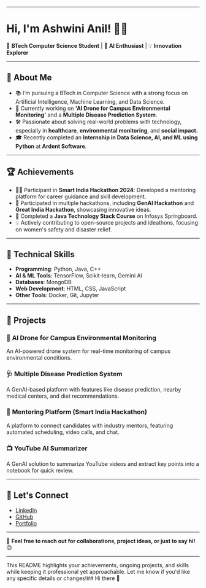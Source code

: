 
---

# Hi, I'm Ashwini Anil! 👩‍💻

🌟 **BTech Computer Science Student** | 🚀 **AI Enthusiast** | 💡 **Innovation Explorer**

---

## 🌱 About Me  
- 📚 I’m pursuing a BTech in Computer Science with a strong focus on Artificial Intelligence, Machine Learning, and Data Science.  
- 🔭 Currently working on **'AI Drone for Campus Environmental Monitoring'** and a **Multiple Disease Prediction System**.  
- 🛠 Passionate about solving real-world problems with technology, especially in **healthcare**, **environmental monitoring**, and **social impact.**  
- 🎓 Recently completed an **Internship in Data Science, AI, and ML using Python** at **Ardent Software**.  

---

## 🏆 Achievements  
- 👩‍💻 Participant in **Smart India Hackathon 2024**: Developed a mentoring platform for career guidance and skill development.  
- 🥇 Participated in multiple hackathons, including **GenAI Hackathon** and **Great India Hackathon**, showcasing innovative ideas.  
- 🌟 Completed a **Java Technology Stack Course** on Infosys Springboard.  
- 💡 Actively contributing to open-source projects and ideathons, focusing on women's safety and disaster relief.  

---

## 🔧 Technical Skills  
- **Programming**: Python, Java, C++  
- **AI & ML Tools**: TensorFlow, Scikit-learn, Gemini AI  
- **Databases**: MongoDB  
- **Web Development**: HTML, CSS, JavaScript  
- **Other Tools**: Docker, Git, Jupyter  

---

## 📂 Projects  
### 🚀 **AI Drone for Campus Environmental Monitoring**  
An AI-powered drone system for real-time monitoring of campus environmental conditions.  
### 🩺 **Multiple Disease Prediction System**  
A GenAI-based platform with features like disease prediction, nearby medical centers, and diet recommendations.  
### 🤝 **Mentoring Platform (Smart India Hackathon)**  
A platform to connect candidates with industry mentors, featuring automated scheduling, video calls, and chat.  
### 📺 **YouTube AI Summarizer**  
A GenAI solution to summarize YouTube videos and extract key points into a notebook for quick review.  

---

## 🤝 Let's Connect  
- [LinkedIn](https://linkedin.com/in/ashwini-anil)  
- [GitHub](https://github.com/ashwini-anil)  
- [Portfolio](https://your-portfolio-link.com)  

---

💬 **Feel free to reach out for collaborations, project ideas, or just to say hi!** 😊  

---

This README highlights your achievements, ongoing projects, and skills while keeping it professional yet approachable. Let me know if you'd like any specific details or changes!## Hi there 👋

<!--
**Ashwini728/Ashwini728** is a ✨ _special_ ✨ repository because its `README.md` (this file) appears on your GitHub profile.

Here are some ideas to get you started:

- 🔭 I’m currently working on ...
- 🌱 I’m currently learning ...
- 👯 I’m looking to collaborate on ...
- 🤔 I’m looking for help with ...
- 💬 Ask me about ...
- 📫 How to reach me: ...
- 😄 Pronouns: ...
- ⚡ Fun fact: ...
-->
